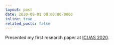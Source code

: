 ```yaml
---
layout: post
date: 2020-09-01 00:00:00-0000
inline: true
related_posts: false
---
```


Presented my first research paper at [ICUAS 2020](https://ieeexplore.ieee.org/document/9213896/).
